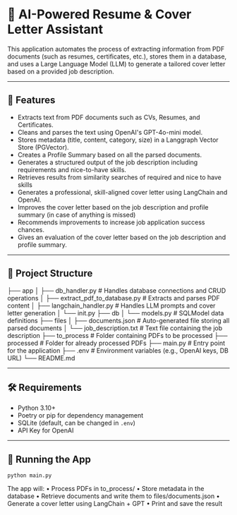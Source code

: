 # 📄 AI-Powered Resume & Cover Letter Assistant

This application automates the process of extracting information from PDF documents (such as resumes, certificates, etc.), stores them in a database, and uses a Large Language Model (LLM) to generate a tailored cover letter based on a provided job description.

---

## 🧠 Features

- Extracts text from PDF documents such as CVs, Resumes, and Certificates.
- Cleans and parses the text using OpenAI's GPT-4o-mini model.
- Stores metadata (title, content, category, size) in a Langgraph Vector Store (PGVector).
- Creates a Profile Summary based on all the parsed documents.
- Generates a structured output of the job description including requirements and nice-to-have skills.
- Retrieves results from similarity searches of required and nice to have skills
- Generates a professional, skill-aligned cover letter using LangChain and OpenAI.
- Improves the cover letter based on the job description and profile summary (in case of anything is missed)
- Recommends improvements to increase job application success chances.
- Gives an evaluation of the cover letter based on the job description and profile summary.

---

## 📂 Project Structure
├── app
│   ├── db_handler.py             # Handles database connections and CRUD operations
│   ├── extract_pdf_to_database.py # Extracts and parses PDF content
│   ├── langchain_handler.py     # Handles LLM prompts and cover letter generation
│   └── init.py
├── db
│   └── models.py                 # SQLModel data definitions
├── files
│   ├── documents.json            # Auto-generated file storing all parsed documents
│   └── job_description.txt       # Text file containing the job description
├── to_process                   # Folder containing PDFs to be processed
├── processed                    # Folder for already processed PDFs
├── main.py                      # Entry point for the application
├── .env                         # Environment variables (e.g., OpenAI keys, DB URL)
└── README.md

---

## 🛠️ Requirements

- Python 3.10+
- Poetry or pip for dependency management
- SQLite (default, can be changed in `.env`)
- API Key for OpenAI

---

## 🚀 Running the App
```angular2html
python main.py
```

The app will:
	•	Process PDFs in to_process/
	•	Store metadata in the database
	•	Retrieve documents and write them to files/documents.json
	•	Generate a cover letter using LangChain + GPT
	•	Print and save the result